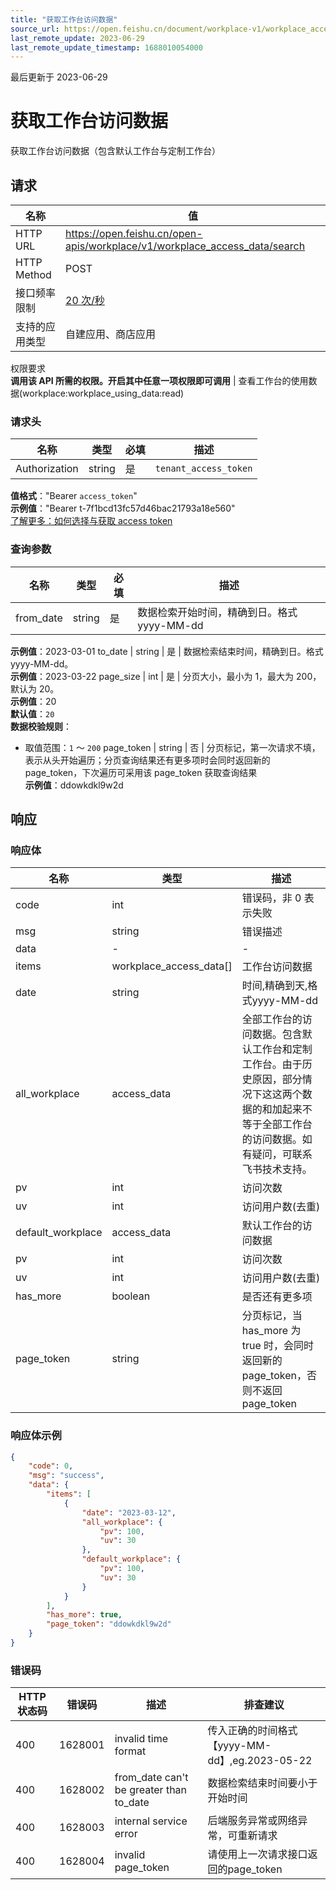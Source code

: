 ```yaml
---
title: "获取工作台访问数据"
source_url: https://open.feishu.cn/document/workplace-v1/workplace_access_data/search
last_remote_update: 2023-06-29
last_remote_update_timestamp: 1688010054000
---
```

最后更新于 2023-06-29

# 获取工作台访问数据

获取工作台访问数据（包含默认工作台与定制工作台）

## 请求
名称 | 值
---|---
HTTP URL | https://open.feishu.cn/open-apis/workplace/v1/workplace_access_data/search
HTTP Method | POST
接口频率限制 | [20 次/秒](https://open.feishu.cn/document/ukTMukTMukTM/uUzN04SN3QjL1cDN)
支持的应用类型 | 自建应用、商店应用
权限要求  
            **调用该 API 所需的权限。开启其中任意一项权限即可调用** | 查看工作台的使用数据(workplace:workplace_using_data:read)

### 请求头

名称 | 类型 | 必填 | 描述
--- | --- | --- | ---
Authorization | string | 是 | `tenant_access_token`  
**值格式**："Bearer `access_token`"  
**示例值**："Bearer t-7f1bcd13fc57d46bac21793a18e560"  
[了解更多：如何选择与获取 access token](https://open.feishu.cn/document/uAjLw4CM/ugTN1YjL4UTN24CO1UjN/trouble-shooting/how-to-choose-which-type-of-token-to-use)

### 查询参数

名称 | 类型 | 必填 | 描述
--- | --- | --- | ---
from_date | string | 是 | 数据检索开始时间，精确到日。格式yyyy-MM-dd  
**示例值**：2023-03-01
to_date | string | 是 | 数据检索结束时间，精确到日。格式yyyy-MM-dd。  
**示例值**：2023-03-22
page_size | int | 是 | 分页大小，最小为 1，最大为 200，默认为 20。  
**示例值**：20  
**默认值**：`20`  
**数据校验规则**：  
- 取值范围：`1` ～ `200`
page_token | string | 否 | 分页标记，第一次请求不填，表示从头开始遍历；分页查询结果还有更多项时会同时返回新的 page_token，下次遍历可采用该 page_token 获取查询结果  
**示例值**：ddowkdkl9w2d

## 响应

### 响应体

名称 | 类型 | 描述
--- | --- | ---
code | int | 错误码，非 0 表示失败
msg | string | 错误描述
data | \- | \-
items | workplace_access_data\[\] | 工作台访问数据
date | string | 时间,精确到天,格式yyyy-MM-dd
all_workplace | access_data | 全部工作台的访问数据。包含默认工作台和定制工作台。由于历史原因，部分情况下这这两个数据的和加起来不等于全部工作台的访问数据。如有疑问，可联系飞书技术支持。
pv | int | 访问次数
uv | int | 访问用户数(去重)
default_workplace | access_data | 默认工作台的访问数据
pv | int | 访问次数
uv | int | 访问用户数(去重)
has_more | boolean | 是否还有更多项
page_token | string | 分页标记，当 has_more 为 true 时，会同时返回新的 page_token，否则不返回 page_token

### 响应体示例
```json
{
    "code": 0,
    "msg": "success",
    "data": {
        "items": [
            {
                "date": "2023-03-12",
                "all_workplace": {
                    "pv": 100,
                    "uv": 30
                },
                "default_workplace": {
                    "pv": 100,
                    "uv": 30
                }
            }
        ],
        "has_more": true,
        "page_token": "ddowkdkl9w2d"
    }
}
```

### 错误码

HTTP状态码 | 错误码 | 描述 | 排查建议
--- | --- | --- | ---
400 | 1628001 | invalid  time format | 传入正确的时间格式 【yyyy-MM-dd】,eg.2023-05-22
400 | 1628002 | from_date can't be greater than to_date | 数据检索结束时间要小于开始时间
400 | 1628003 | internal service error | 后端服务异常或网络异常，可重新请求
400 | 1628004 | invalid page_token | 请使用上一次请求接口返回的page_token

